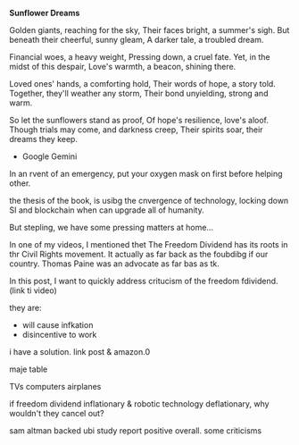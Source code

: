 
**Sunflower Dreams**

Golden giants, reaching for the sky,
Their faces bright, a summer's sigh.
But beneath their cheerful, sunny gleam,
A darker tale, a troubled dream.

Financial woes, a heavy weight,
Pressing down, a cruel fate.
Yet, in the midst of this despair,
Love's warmth, a beacon, shining there. 

Loved ones' hands, a comforting hold,
Their words of hope, a story told.
Together, they'll weather any storm,
Their bond unyielding, strong and warm.

So let the sunflowers stand as proof,
Of hope's resilience, love's aloof. 
Though trials may come, and darkness creep,
Their spirits soar, their dreams they keep.

- Google Gemini

In an rvent of an emergency, put your oxygen mask on first before helping other.

the thesis of the book, is usibg the cnvergence of technology, locking down SI and blockchain when can upgrade all of humanity.

But stepling, we have some pressing matters at home...



In one of my videos, I mentioned thet The Freedom Dividend has its roots in thr Civil Rights movement. It actually as far back as the foubdibg if our country. Thomas Paine was an advocate as far bas as tk.

In this post, I want to quickly address critucism of the freedom fdividend. (link ti video)

they are:
- will cause infkation
- disincentive to work

i have a solution. link post & amazon.0


maje table

TVs
computers
airplanes


if freedom dividend inflationary & robotic technology deflationary, why wouldn't they cancel out?

sam altman backed ubi study
report positive overall. some criticisms
